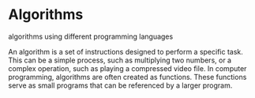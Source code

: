 # Algorithms
algorithms using different programming languages

 An algorithm is a set of instructions designed to perform a specific task. This can be a simple process, such as multiplying two numbers, or a complex operation, such as playing a compressed video file. In computer programming, algorithms are often created as functions. These functions serve as small programs that can be referenced by a larger program.

